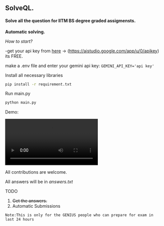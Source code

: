 ## **SolveQL.**

#### **Solve all the question for IITM BS degree graded assigmensts.**

**Automatic solving.**

*How to start?*

-get your api key from [here](https://aistudio.google.com/app/u/0/apikey) -> (https://aistudio.google.com/app/u/0/apikey) its FREE.

make a .env file and enter your gemini api key:
`GEMINI_API_KEY='api key'`

Install all necessary libraries

```bash
pip install -r requirement.txt
```

Run main.py

```bash
python main.py
```

Demo:

<video controls src="[./assests/solver_demo.mp4](https://github.com/XERO47/IITM_ASSIG_SOLVER/blob/a24a5da75949018f31203b8a4e65d51e40e2e8ff/assests/solver_demo.mp4)" title="Title" ></video>


All contributions are welcome.

All answers will be in *answers.txt*

TODO

1. ~~Get the answers.~~
2. Automatic Submissions

`Note:This is only for the GENIUS people who can prepare for exam in last 24 hours`
